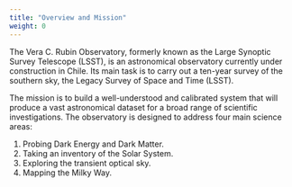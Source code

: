 ```yaml
---
title: "Overview and Mission"
weight: 0
---
```

The Vera C. Rubin Observatory, formerly known as the Large Synoptic Survey Telescope (LSST), is an astronomical observatory currently under construction in Chile. Its main task is to carry out a ten-year survey of the southern sky, the Legacy Survey of Space and Time (LSST).

The mission is to build a well-understood and calibrated system that will produce a vast astronomical dataset for a broad range of scientific investigations. The observatory is designed to address four main science areas:

1.  Probing Dark Energy and Dark Matter.
2.  Taking an inventory of the Solar System.
3.  Exploring the transient optical sky.
4.  Mapping the Milky Way.